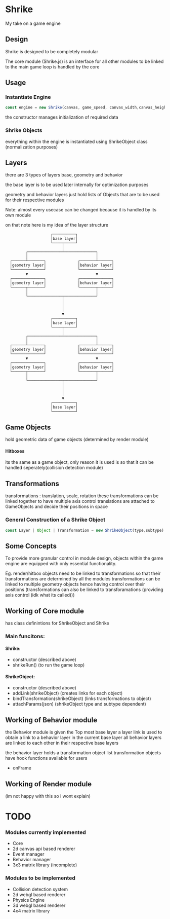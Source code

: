 # Shrike

My take on a game engine


## Design 
Shrike is designed to be completely modular

The core module (Shrike.js) is an interface for all other modules to be linked to 
the main game loop is handled by the core

## Usage

### Instantiate Engine
```javascript
const engine = new Shrike(canvas, game_speed, canvas_width,canvas_height)
 ```
the constructor manages initialization of required data

### Shrike Objects

everything within the engine is instantiated using ShrikeObject class (normalization purposes)

## Layers
there are 3 types of layers base, geometry and behavior

the base layer is to be used later internally for optimization purposes

geometry and behavior layers just hold lists of Objects that are to be used for their respective modules

Note: almost every usecase can be changed because it is handled by its own module

on that note here is my idea of the layer structure


                        ┌──────────┐                
                        │base layer│                
                        └────┬─────┘                
                             │                      
             ┌───────────────┴──────────────┐       
             │                              │       
      ┌──────┴───────┐              ┌───────┴──────┐
      │geometry layer│              │behavior layer│
      └──────────────┘              └──────────────┘
             ▼                              ▼       
      ┌──────────────┐              ┌──────────────┐
      │geometry layer│              │behavior layer│
      └──────┬───────┘              └───────┬──────┘
             │                              │       
             └───────────────┬──────────────┘       
                             │                      
                             │                      
                             │                      
                             ▼                      
                        ┌──────────┐                
                        │base layer│                
                        └────┬─────┘                
                             │                      
             ┌───────────────┴──────────────┐       
             │                              │       
      ┌──────┴───────┐              ┌───────┴──────┐
      │geometry layer│              │behavior layer│
      └──────────────┘              └──────────────┘
             ▼                              ▼       
      ┌──────────────┐              ┌──────────────┐
      │geometry layer│              │behavior layer│
      └──────┬───────┘              └───────┬──────┘
             │                              │       
             └───────────────┬──────────────┘       
                             │                      
                             │                      
                             │                      
                             ▼                      
                        ┌──────────┐                
                        │base layer│                
                        └──────────┘                


## Game Objects
hold geometric data of game objects (determined by render module)

#### Hitboxes
its the same as a game object, only reason it is used is so that it can be handled seperately(collision detection module)

## Transformations
transformations : translation, scale, rotation
these transformations can be linked together to have multiple axis control 
translations are attached to GameObjects and decide their positions in space

### General Construction of a Shrike Object
```javascript
const Layer | Object | Transformation = new ShrikeObject(type,subtype)
```

## Some Concepts
To provide more granular control in module design, objects within the game engine are equipped with only essential functionality.

Eg. 
render/hitbox objects need to be linked to transformations so that their transformations are determined by all the modules
transformations can be linked to multiple geometry objects hence having control over their positions (transformations can also be linked to transforamations (providing axis control (idk what its called)))



## Working of Core module
has class definintions for ShrikeObject and Shrike

### Main funcitons:
#### Shrike:
- constructor (described above)
- shrikeRun() (to run the game loop)

#### ShrikeObject:
- constructor (described above)
- addLink(shrikeObject) (creates links for each object) 
- bindTransformation(shrikeObject) (links transformations to object) 
- attachParams(json) (shrikeObject type and subtype dependent)
    
## Working of Behavior module
the Behavior module is given the Top most base layer
a layer link is used to obtain a link to a behavior layer in the current base layer
all behavior layers are linked to each other in their respective base layers

the behavior layer holds a transformation object list 
transformation objects have hook functions available for users
- onFrame 

## Working of Render module
(im not happy with this so i wont explain)


# TODO 
### Modules currently implemented 
- Core 
- 2d canvas api based renderer
- Event manager
- Behavior manager
- 3x3 matrix library (incomplete)

### Modules to be implemented
- Collision detection system
- 2d webgl based renderer
- Physics Engine
- 3d webgl based renderer
- 4x4 matrix library


